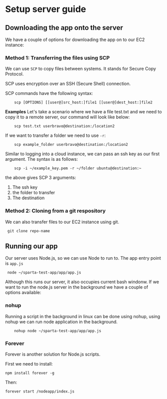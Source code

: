 # Setup server guide

## Downloading the app onto the server

We have a couple of options for downloading the app on to our EC2 instance:

### Method 1: Transferring the files using SCP

We can use `SCP` to copy files between systems. It stands for Secure Copy Protocol. 

SCP uses encryption over an SSH (Secure Shell) connection. 

SCP commands have the following syntax:
```shell
    scp [OPTIONS] [[user@]src_host:]file1 [[user@]dest_host:]file2
```
**Examples**
Let's take a scenario where we have a file test.txt and we need to copy it to a remote server, our command will look like below:
```
    scp test.txt userbravo@destination:/location2

```
If we want to transfer a folder we need to use `-r`:
```
    scp example_folder userbravo@destination:/location2

```
Similar to logging into a cloud instance, we can pass an ssh key as our first argument. The syntax is as follows:
```
    scp -i ~/example_key.pem -r ~/folder ubuntu@destination:~
```
the above gives SCP 3 arguments:
1) The ssh key 
2) the folder to transfer
3) The destination


### Method 2: Cloning from a git respository 

We can also transfer files to our EC2 instance using git. 
```
 git clone repo-name
```

## Running our app
Our server uses Node.js, so we can use Node to run to. The app entry point is `app.js`
```
 node ~/sparta-test-app/app/app.js

```
Although this runs our server, it also occupies current bash windonw. If we want to run the node.js server in the background we have a couple of options available:

### nohup
Running a script in the background in linux can be done using nohup, using nohup we can run node application in the background.
```
    nohup node ~/sparta-test-app/app/app.js
```

### Forever
Forever is another solution for Node.js scripts.

First we need to install:
```
npm install forever -g
```

Then:
```
forever start /nodeapp/index.js
```